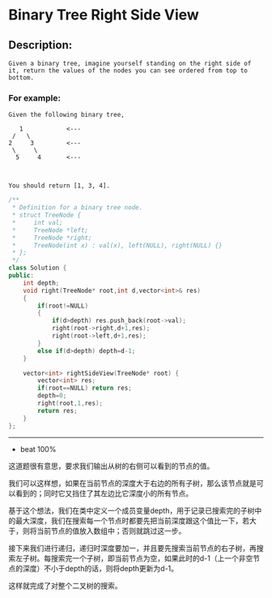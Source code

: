 # Binary Tree Right Side View
## Description:
```
Given a binary tree, imagine yourself standing on the right side of it, return the values of the nodes you can see ordered from top to bottom.
```
### For example:
```
Given the following binary tree,

   1            <---
 /   \
2     3         <---
 \     \
  5     4       <---

 

You should return [1, 3, 4].
```
```cpp
/**
 * Definition for a binary tree node.
 * struct TreeNode {
 *     int val;
 *     TreeNode *left;
 *     TreeNode *right;
 *     TreeNode(int x) : val(x), left(NULL), right(NULL) {}
 * };
 */
class Solution {
public:
    int depth;
    void right(TreeNode* root,int d,vector<int>& res)
    {
        if(root!=NULL) 
        {
            if(d>depth) res.push_back(root->val);
            right(root->right,d+1,res);
            right(root->left,d+1,res);
        }
        else if(d>depth) depth=d-1;
    }

    vector<int> rightSideView(TreeNode* root) {
        vector<int> res;
        if(root==NULL) return res;
        depth=0;
        right(root,1,res);
        return res;
    }
};
```
****************************************
- beat 100%

这道题很有意思，要求我们输出从树的右侧可以看到的节点的值。

我们可以这样想，如果在当前节点的深度大于右边的所有子树，那么该节点就是可以看到的；同时它又挡住了其左边比它深度小的所有节点。

基于这个想法，我们在类中定义一个成员变量depth，用于记录已搜索完的子树中的最大深度，我们在搜索每一个节点时都要先把当前深度跟这个值比一下，若大于，则将当前节点的值放入数组中；否则就跳过这一步。

接下来我们进行递归，递归时深度要加一，并且要先搜索当前节点的右子树，再搜索左子树。每搜索完一个子树，即当前节点为空，如果此时的d-1（上一个非空节点的深度）不小于depth的话，则将depth更新为d-1。

这样就完成了对整个二叉树的搜索。